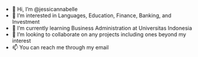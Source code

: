 - 👋 Hi, I’m @jessicannabelle
- 👀 I’m interested in Languages, Education, Finance, Banking, and Investment
- 🌱 I’m currently learning Business Administration at Universitas Indonesia
- 💞️ I’m looking to collaborate on any projects including ones beyond my interest
- 📫 You can reach me through my email
<!---
jessicannabelle/jessicannabelle is a ✨ special ✨ repository because its `README.md` (this file) appears on your GitHub profile.
You can click the Preview link to take a look at your changes.
--->
